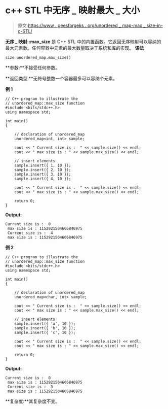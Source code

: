 # c++ STL 中无序 _ 映射最大 _ 大小

> 原文:[https://www . geesforgeks . org/unordered _ map-max _ size-in-c-STL/](https://www.geeksforgeeks.org/unordered_map-max_size-in-c-stl/)

**无序 _ 映射::max_size** 是 C++ STL 中的内置函数。它返回无序映射可以容纳的最大元素数。任何容器中元素的最大数量取决于系统和库的实现。
**语法**

```
size unordered_map.max_size()
```

**参数:**不接受任何参数。

**返回类型:**无符号整数一个容器最多可以容纳个元素。

**例 1**

```
// C++ program to illustrate the
// unordered_map::max_size function
#include <bits/stdc++.h>
using namespace std;

int main()
{

    // declaration of unordered_map
    unordered_map<int, int> sample;

    cout << " Current size is :  " << sample.size() << endl;
    cout << " max size is : " << sample.max_size() << endl;

    // insert elements
    sample.insert({ 1, 10 });
    sample.insert({ 2, 10 });
    sample.insert({ 3, 10 });
    sample.insert({ 4, 10 });

    cout << " Current size is :  " << sample.size() << endl;
    cout << " max size is : " << sample.max_size() << endl;

    return 0;
}
```

**Output:**

```
Current size is :  0
 max size is : 1152921504606846975
 Current size is :  4
 max size is : 1152921504606846975

```

**例 2**

```
// C++ program to illustrate the
// unordered_map::max_size function
#include <bits/stdc++.h>
using namespace std;

int main()
{

    // declaration of unordered_map
    unordered_map<char, int> sample;

    cout << " Current size is :  " << sample.size() << endl;
    cout << " max size is : " << sample.max_size() << endl;

    // insert elements
    sample.insert({ 'a', 10 });
    sample.insert({ 'b', 10 });
    sample.insert({ 'c', 10 });

    cout << " Current size is :  " << sample.size() << endl;
    cout << " max size is : " << sample.max_size() << endl;

    return 0;
}
```

**Output:**

```
Current size is :  0
 max size is : 1152921504606846975
 Current size is :  3
 max size is : 1152921504606846975

```

**复杂度:**其复杂度不变。
